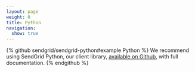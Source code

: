 ```yaml
---
layout: page
weight: 0
title: Python
navigation:
  show: true
---
```


{% github sendgrid/sendgrid-python#example Python %}
We recommend using SendGrid Python, our client library, <a href="https://github.com/sendgrid/sendgrid-python">available on Github</a>, with full documentation.
{% endgithub %}